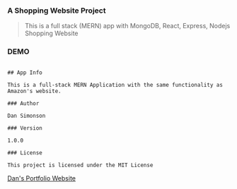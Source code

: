### A Shopping Website Project

> This is a full stack (MERN) app with MongoDB, React, Express, Nodejs Shopping Website

### DEMO

<!--[Click Here For DEMO ](https://mysterious-escarpment-64882.herokuapp.com/)-->

```

## App Info

This is a full-stack MERN Application with the same functionality as Amazon's website.

### Author

Dan Simonson

### Version

1.0.0

### License

This project is licensed under the MIT License

```

[Dan's Portfolio Website](https://mariposaweb.net)
